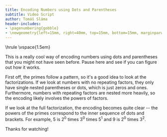 ```yaml
---
title: Encoding Numbers using Dots and Parentheses
subtitle: Video Script
author: Tomáš Sláma
header-includes:
- \pagenumbering{gobble}
- \newgeometry{left=15mm, right=40mm, top=15mm, bottom=15mm, marginparwidth=30mm}
---
```


\hrule
\vspace{1.5em}

This is a really cool way of encoding numbers using dots and parentheses that you might not have seen before.
Pause here and see if you can figure out how it works.

First off, the primes follow a pattern, so it's a good idea to look at the factorizations.
If we look at numbers with no repeating factors, they only have single nested parentheses or dots, which is just zeros and ones.
Furthermore, numbers with repeating factors are nested more heavily, so the encoding likely involves the powers of factors.

If we look at the full factorization, the encoding becomes quite clear -- the powers of the primes correspond to the inner sequence of dots and brackets. For example, $5$ is $2^0$ times $3^0$ times $5^1$ and $9$ is $2^0$ times $3^2$.

Thanks for watching!
